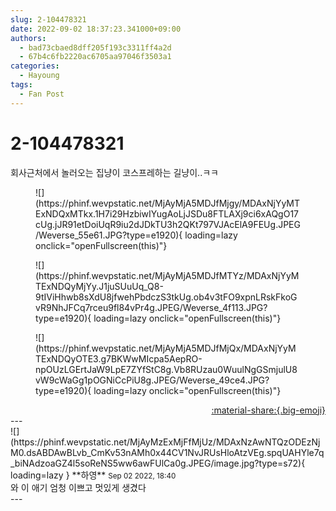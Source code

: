 ```yaml
---
slug: 2-104478321
date: 2022-09-02 18:37:23.341000+09:00
authors:
  - bad73cbaed8dff205f193c3311ff4a2d
  - 67b4c6fb2220ac6705aa97046f3503a1
categories:
  - Hayoung
tags:
  - Fan Post
---
```


# 2-104478321

<div class="post-container" markdown="1">
<div class="content-container md-sidebar__scrollwrap" markdown="1">

회사근처에서 놀러오는 집냥이 코스프레하는 길냥이..ㅋㅋ<br>
<figure markdown="1">
![](https://phinf.wevpstatic.net/MjAyMjA5MDJfMjgy/MDAxNjYyMTExNDQxMTkx.1H7i29HzbiwIYugAoLjJSDu8FTLAXj9ci6xAQgO17cUg.jJR91etDoiUqR9iu2dJDkTU3h2QKt797VJAcElA9FEUg.JPEG/Weverse_55e61.JPG?type=e1920){ loading=lazy onclick="openFullscreen(this)"}
</figure>

<figure markdown="1">
![](https://phinf.wevpstatic.net/MjAyMjA5MDJfMTYz/MDAxNjYyMTExNDQyMjYy.J1juSUuUq_Q8-9tIViHhwb8sXdU8jfwehPbdczS3tkUg.ob4v3tFO9xpnLRskFkoGvR9NhJFCq7rceu9fl84vPr4g.JPEG/Weverse_4f113.JPG?type=e1920){ loading=lazy onclick="openFullscreen(this)"}
</figure>

<figure markdown="1">
![](https://phinf.wevpstatic.net/MjAyMjA5MDJfMjQx/MDAxNjYyMTExNDQyOTE3.g7BKWwMIcpa5AepRO-npOUzLGErtJaW9LpE7ZYfStC8g.Vb8RUzau0WuulNgGSmjulU8vW9cWaGg1pOGNiCcPiU8g.JPEG/Weverse_49ce4.JPG?type=e1920){ loading=lazy onclick="openFullscreen(this)"}
</figure>


</div>
</div>

<div style="text-align: right;" markdown="1">
<a href="https://weverse.io/fromis9/fanpost/2-104478321" style="text-align: right;">:material-share:{.big-emoji}</a>
</div>
---

<div class="comments-container md-sidebar__scrollwrap" markdown="1">
<div class="comment" markdown="1">
<div class='id-container' markdown="1">
![](https://phinf.wevpstatic.net/MjAyMzExMjFfMjUz/MDAxNzAwNTQzODEzNjM0.dsABDAwBLvb_CmKv53nAMh0x44CV1NvJRUsHloAtzVEg.spqUAHYle7q_biNAdzoaGZ4l5soReNS5ww6awFUlCa0g.JPEG/image.jpg?type=s72){ loading=lazy }
**<span class="artist">하영</span>** <small>Sep 02 2022, 18:40</small><br>
</div>
<div class='comment-body' markdown="1">
와 이 애기 엄청 이쁘고 멋있게 생겼다
</div>
</div>
</div>
---

